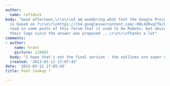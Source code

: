 ```yaml
---
author:
  name: rafiduck
body: "Good afternoon,\r\n\r\nI am wondering what font the Google Project Glass logo
  is based on ?\r\n\r\nhttps://lh4.googleusercontent.com/-O0L4XRvq7fk/UTeB_p6HGDI/AAAAAAAAIzs/7PMixA4LeK4/s500/glass_profile.jpg\r\n\r\nI
  read in some posts of this forum that it used to be Roboto, but obviously they changed
  their logo since the answer was proposed ...\r\n\r\nThanks a lot"
comments:
- author:
    name: hrant
    picture: 110403
  body: "I hope that's not the final version - the outlines are super cruddy.\r\n\r\nhhp\r\n"
  created: '2013-03-12 17:07:43'
date: '2013-03-12 17:05:45'
title: Font lookup ?

---
```

